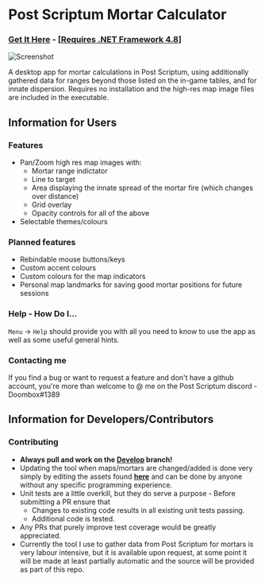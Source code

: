 # Post Scriptum Mortar Calculator

### [Get It Here](https://github.com/sirdoombox/PostScriptumMortarCalculator/releases/latest) - [[Requires .NET Framework 4.8](https://dotnet.microsoft.com/download/dotnet-framework)]

![Screenshot](https://i.imgur.com/29lbj6r.png)

A desktop app for mortar calculations in Post Scriptum, using additionally gathered data for ranges beyond those listed on the in-game tables, and for innate dispersion. Requires no installation and the high-res map image files are included in the executable.

## Information for Users
### Features
- Pan/Zoom high res map images with:
	- Mortar range indictator
	- Line to target
	- Area displaying the innate spread of the mortar fire (which changes over distance)
	- Grid overlay
	- Opacity controls for all of the above
- Selectable themes/colours
### Planned features
- Rebindable mouse buttons/keys
- Custom accent colours
- Custom colours for the map indicators
- Personal map landmarks for saving good mortar positions for future sessions
### Help - How Do I...
`Menu` -> `Help` should provide you with all you need to know to use the app as well as some useful general hints.
### Contacting me
If you find a bug or want to request a feature and don't have a github account, you're more than welcome to @ me on the Post Scriptum discord - Doombox#1389

## Information for Developers/Contributors
### Contributing
- **Always pull and work on the [Develop](https://github.com/sirdoombox/PostScriptumMortarCalculator/tree/Develop) branch!**
- Updating the tool when maps/mortars are changed/added is done very simply by editing the assets found [**here**](PostScriptumMortarCalculator/Assets) and can be done by anyone without any specific programming experience.
- Unit tests are a little overkill, but they do serve a purpose - Before submitting a PR ensure that
	- Changes to existing code results in all existing unit tests passing.
	- Additional code is tested.
- Any PRs that purely improve test coverage would be greatly appreciated.
-  Currently the tool I use to gather data from Post Scriptum for mortars is very labour intensive, but it is available upon request, at some point it will be made at least partially automatic and the source will be provided as part of this repo.
